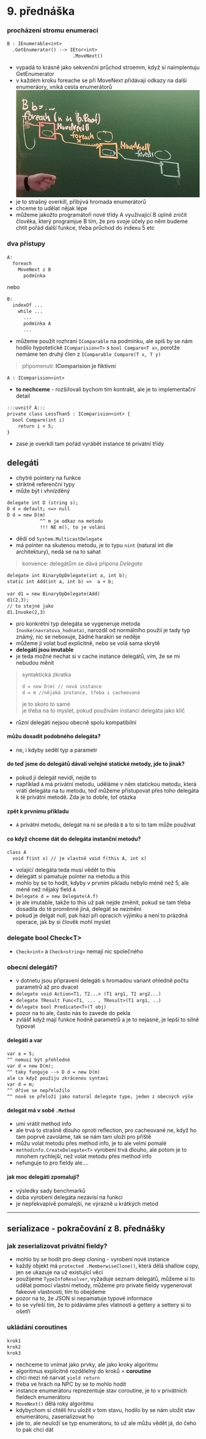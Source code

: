# 9. přednáška
### procházení stromu enumerací
```
B : IEnumerable<int>
  .GetEnumerator() --> IEtor<int>
                        .MoveNext()
```
- vypadá to krásně jako sekvenční průchod stroemm, když si naimplentuju GetEnumerator
- v každém kroku foreache se při MoveNext přidávají odkazy na další enumeráory, vniká cesta enumerátorů
![struktura enumerátorů při procházení stromu do hloubky](retez_enumeratoru_9_pred.jpg)
- je to strašný overkill, přibývá hromada enumerátorů
- chceme to udělat nějak lépe
- můžeme jakožto programátoři nové třídy A využívající B úplně zničit člověka, který programjue B tím, že pro svoje účely po něm budeme chtít pořád další funkce, třeba průchod do indexu 5 etc
### dva přístupy
```
A:
  foreach
    MoveNext z B
      podmínka
```
nebo
```
B:
  indexOf ...
    while ...
      ...
      podmínka A
      ...
```
- můžeme použít rozhraní `IComparable` na podmínku, ale spíš by se nám hodilo hypotetické `IComparision<T>` s `bool Compare<T x>`, porotže nemáme ten druhý člen z `IComparable Compare(T x, T y)`
> připomenutí: **IComparision je fiktivní**
```
A : IComparision<int>
```
- **to nechceme** - rozšiřovali bychom tím kontrakt, ale je to implementační detail
```
:::uvnitř A:::
private class LessThan5 : IComparision<int> {
  bool Compare(int i)
    return i < 5;
}
```
- zase je overkill tam pořád vyrábět instance té privátní třídy
## delegáti
- chytré pointery na funkce
- striktně referenční typy
- může být i vhnízděný
```
delegate int D (string s);
D d = default; <=> null
D d = new D(m)
            ^^ m je odkaz na metodu
            !!! NE m(), to je volání
```
- dědí od `System.MulticastDelegate`
- má pointer na skutenou metodu, je to typu `nint` (natural int dle architektury), nedá se na to sahat
> konvence: delegátům se dává přípona *Delegate*
```
delegate int BinaryOpDelegate(int a, int b);
static int Add(int a, int b) =>  a + b;

var d1 = new BinaryOpDelegate(Add)
d1(2,3); 
// to stejné jako 
d1.Invoke(2,3)
```
- pro konkrétní typ delegáta se vygeneruje metoda `Invoke(navratova_hodnota)`, narozdíl od normálního použií je tady typ známý, nic se neboxuje, žádné harakiri se neděje
- můžeme ji volat bud explicitně, nebo se volá sama skrytě
- **delegáti jsou imutable**
- je teda možné nechat si v cache instance delegátů, vím, že se mi nebudou měnit
> syntaktická zkratka
> ```
> d = new D(m) // nová instance
> d = m //nějaká instance, třeba i cacheovaná
> ```
> je to skoro to samé
> <br> je třeba na to myslet, pokud používám instanci delegáta jako klíč
- různí delegáti nejsou obecně spolu kompatibilní
#### můžu dosadit podobného delegáta?
- ne, i kdyby seděl typ a parametr
#### do teď jsme do delegátů dávali veřejné statické metody, jde to jinak?
- pokud ji delegát nevidí, nejde to
- například `A` má privátní metodu, uděláme v něm statickou metodu, která vrátí delegáta na tu metodu, teď můžeme přistupovat přes toho delegáta k té privátní metodě. Zda je to dobře, toť otázka
#### zpět k prvnímu příkladu
- `A` privátní metodu, delegát na ni se předá `B` a to si to tam může používat
#### co když chceme dát do delegáta instanční metodu?
```
class A
  void f(int x) // je vlastně void f(this A, int x)
```
- volající delegáta teda musí vědět to this
- delegátt si pamatuje pointer na metodu a this
- mohlo by se to hodit, kdyby v prvním píkladu nebylo méně než 5, ale méně než nějaký field `A`
- `Delegate d = new Delegate(A.f)`
- je ale imutable, takže to this už pak nejde změnit, pokud se tam třeba dosadila do té proměnné jiná, delegát se nezmění
- pokud je delgát null, pak hází při opracích výjimku a není to prázdná operace, jak by si člověk mohl myslet
### delegate bool Check\<T>
- `Check<int>` a `Check<string>` nemají nic společného
### obecní delegáti?
- v dotnetu jsou připravení delegáti s hromadou variant ohledně počtu parametrů až pro dvacet
-  `delegate void Action<T1, T2...> (T1 arg1, T2 arg2...)` 
- `delegate TResult Func<T1, ... , TResult>(T1 arg1, ..)`
- `delegate bool Predicate<T>(T obj)`
- pozor na to ale, často nás to zavede do pekla
- zvlášť když mají funkce hodně parametrů a je to nejasné, je lepší to silně typovat
#### delegáti a var 
```
var a = 5;
^^ nemusí být přehledné
var d = new D(m);
^^ taky funguje --> D d = new D(m)
ale co když použiju zkrácenou syntaxi
var d = m;
^^ dříve se nepřeložilo 
^^ nově se přeloží jako natural delegate type, jeden z obecných výše
```
#### delegát má v sobě `.Method`
- umí vrátit method info
- ale trvá to strašně dlouho oproti reflection, pro cacheované ne, když ho tam poprvé zavoláme, tak se nám tam uloží pro příště
- můžu volat metodu přes method info, je to ale velmi pomalé
- `methodinfo.CreateDelegate<T>` vyrobení trvá dlouho, ale potom je to mnohem rychlejší, než volat metodu přes method info
- nefunguje to pro fieldy ale....
  
#### jak moc delegáti zpomalují?
- výsledky sady benchmarků
- doba vyrobení delegáta nezávisí na funkci
- je nepřekvapivě pomalejší, ne výrazně u krátkých metod

---
## serializace - pokračování z 8. přednášky
### jak zeserializovat privátní fieldy?
- mohlo by se hodit pro deep cloning - vyrobení nové instance
- každý objekt má `protected .MemberwiseClone()`, která dělá shallow copy, jen se ukazuje na už existující věci
- použijeme `TypeInfoResolver`, vyžaduje seznam delegátů, můžeme si to udělat pomocí vlastní metody, můžeme pro private fieldy vygenerovat fakeové vlastnosti, tím to obejdeme
- pozor na to, že JSON si nepamatuje typové informace
- to se vyřeší tím, že to pidáváme přes vlatnosti a gettery a settery si to ošetří

### ukládání coroutines
```
krok1
krok2
krok3
```
- nechceme to vnímat jako prvky, ale jako kroky algoritmu
- algoritmus explicitně rozdělelný do kroků = **coroutine**
- chci mezi ně narvat `yield return`
- třeba ve hrách na NPC by se to mohlo hodit
- instance enumerátoru reprezentuje stav coroutine, je to v privátních fieldech enumerátoru
- `MoveNext()` dělá roky algoritmu
- kdybychom si chtěli hru uložit v tom stavu, hodilo by se nám uložit stav enumerátoru, zaserializovat ho
- jde to, ale neuloží se typ enumerátoru, to už ale můžu vědět já, do čeho to pak chci dát


